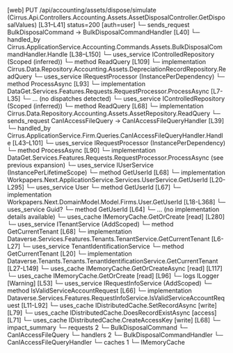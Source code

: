 [web] PUT /api/accounting/assets/dispose/simulate  (Cirrus.Api.Controllers.Accounting.Assets.AssetDisposalController.GetDisposalValues)  [L31–L41] status=200 [auth=user]
  └─ sends_request BulkDisposalCommand -> BulkDisposalCommandHandler [L40]
    └─ handled_by Cirrus.ApplicationService.Accounting.Commands.Assets.BulkDisposalCommandHandler.Handle [L38–L150]
      └─ uses_service IControlledRepository<DepreciationRecord> (Scoped (inferred))
        └─ method ReadQuery [L109]
          └─ implementation Cirrus.Data.Repository.Accounting.Assets.DepreciationRecordRepository.ReadQuery
      └─ uses_service IRequestProcessor (InstancePerDependency)
        └─ method ProcessAsync [L93]
          └─ implementation DataGet.Services.Features.Requests.RequestProcessor.ProcessAsync [L7-L35]
            └─ ... (no dispatches detected)
      └─ uses_service IControlledRepository<Asset> (Scoped (inferred))
        └─ method ReadQuery [L68]
          └─ implementation Cirrus.Data.Repository.Accounting.Assets.AssetRepository.ReadQuery
  └─ sends_request CanIAccessFileQuery -> CanIAccessFileQueryHandler [L39]
    └─ handled_by Cirrus.ApplicationService.Firm.Queries.CanIAccessFileQueryHandler.Handle [L43–L101]
      └─ uses_service IRequestProcessor (InstancePerDependency)
        └─ method ProcessAsync [L90]
          └─ implementation DataGet.Services.Features.Requests.RequestProcessor.ProcessAsync (see previous expansion)
      └─ uses_service IUserService (InstancePerLifetimeScope)
        └─ method GetUserId [L68]
          └─ implementation Workpapers.Next.ApplicationService.Services.UserService.GetUserId [L20-L295]
            └─ uses_service User
              └─ method GetUserId [L67]
                └─ implementation Workpapers.Next.DomainModel.Model.Firms.User.GetUserId [L18-L368]
            └─ uses_service Guid?
              └─ method GetUserId [L64]
                └─ ... (no implementation details available)
            └─ uses_cache IMemoryCache.GetOrCreate [read] [L280]
      └─ uses_service ITenantService (AddScoped)
        └─ method GetCurrentTenant [L68]
          └─ implementation Dataverse.Services.Features.Tenants.TenantService.GetCurrentTenant [L6-L27]
            └─ uses_service TenantIdentificationService
              └─ method GetCurrentTenant [L20]
                └─ implementation Dataverse.Tenants.Tenants.TenantIdentificationService.GetCurrentTenant [L27-L149]
                  └─ uses_cache IMemoryCache.GetOrCreateAsync [read] [L117]
                  └─ uses_cache IMemoryCache.GetOrCreate [read] [L96]
                  └─ logs ILogger<ITenantIdentificationService> [Warning] [L53]
      └─ uses_service IRequestInfoService (AddScoped)
        └─ method IsValidServiceAccountRequest [L66]
          └─ implementation Dataverse.Services.Features.RequestInfoService.IsValidServiceAccountRequest [L11-L92]
      └─ uses_cache IDistributedCache.SetRecordAsync [write] [L79]
      └─ uses_cache IDistributedCache.DoesRecordExistAsync [access] [L71]
      └─ uses_cache IDistributedCache.CreateAccessKey [write] [L68]
  └─ impact_summary
    └─ requests 2
      └─ BulkDisposalCommand
      └─ CanIAccessFileQuery
    └─ handlers 2
      └─ BulkDisposalCommandHandler
      └─ CanIAccessFileQueryHandler
    └─ caches 1
      └─ IMemoryCache

